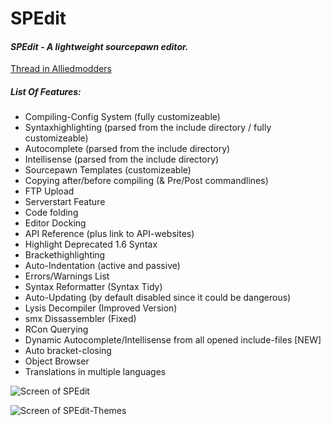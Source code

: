 # SPEdit
#### _SPEdit - A lightweight sourcepawn editor._

[Thread in Alliedmodders](https://forums.alliedmods.net/showthread.php?t=259917)


##### List Of Features:
* Compiling-Config System (fully customizeable)
* Syntaxhighlighting (parsed from the include directory / fully customizeable)
* Autocomplete (parsed from the include directory)
* Intellisense (parsed from the include directory)
* Sourcepawn Templates (customizeable)
* Copying after/before compiling (& Pre/Post commandlines)
* FTP Upload
* Serverstart Feature
* Code folding
* Editor Docking
* API Reference (plus link to API-websites)
* Highlight Deprecated 1.6 Syntax
* Brackethighlighting
* Auto-Indentation (active and passive)
* Errors/Warnings List
* Syntax Reformatter (Syntax Tidy)
* Auto-Updating (by default disabled since it could be dangerous)
* Lysis Decompiler (Improved Version)
* smx Dissassembler (Fixed)
* RCon Querying
* Dynamic Autocomplete/Intellisense from all opened include-files [NEW]
* Auto bracket-closing
* Object Browser
* Translations in multiple languages

![Screen of SPEdit](http://i.imgur.com/69M45hz.png)

![Screen of SPEdit-Themes](http://i.imgur.com/HfkpVut.png)
